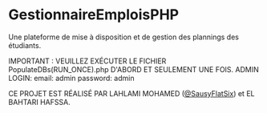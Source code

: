 # GestionnaireEmploisPHP
Une plateforme de mise à disposition et de gestion des plannings des étudiants.

IMPORTANT : VEUILLEZ EXÉCUTER LE FICHIER PopulateDBs(RUN_ONCE).php D'ABORD ET SEULEMENT UNE FOIS.
ADMIN LOGIN:
  email: admin
  password: admin

CE PROJET EST RÉALISÉ PAR LAHLAMI MOHAMED ([@SausyFlatSix](https://github.com/SaucyFlatSix)) et EL BAHTARI HAFSSA.
